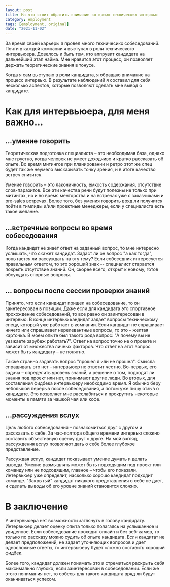 ```yaml
---
layout: post
title: На что стоит обратить внимание во время технических интервью
category: employment
tags: [employment, original]
date: "2021-11-02"
---
```


За время своей карьеры я провел много техничесикх собеседований. Почти в каждой компании я выступал в роли технического интервьюера. Довелось и быть тем, кто аппрувит кандидата на дальнейший этап найма. Мне нравится этот процесс, он позволяет держать теоретические знания в тонусе.

Когда я сам выступаю в роли кандидата, я обращаю внимание на процесс интервью. В результате наблюдений я составил для себя несколько аспектов, которые позволяют сделать мне вывод о кандидате.

# Как для интервьюера, для меня важно...

## ...умение говорить

Теоретическая подготовка специалиста – это необходимая база, однако мне грустно, когда человек не умеет доходчиво и кратко рассказать об опыте. Во время митингов при планировании и ретро этот же спец будет так же неумело высказывать точку зрения, и в итоге качество встреч снизится.

Умение говорить – это лаконичность, емкость содержания, отсутствие слов-паразитов. Все эти качества речи будут полезны не только при митингах, но и во время менторства и на встречах уже с заказчиками и pre-sales встречах. Более того, без умения говорить вряд ли получится пойти в тимлиды и/или проектные менеджеры, если у специалиста есть такое желание.

## ...встречные вопросы во время собеседования

Когда кандидат не знает ответ на заданный вопрос, то мне интересно услышать, что скажет кандидат. Задаст ли он вопрос "а как тогда", попытается ли рассуждать на эту тему? Если собеседник интересуется правильным ответом, то это хороший знак -- специалист старается покрыть отсутствие знаний. Он, скорее всего, открыт к новому, готов обсуждать спорные вопросы.

## ... вопросы после сессии проверки знаний

Принято, что если кандидат пришел на собеседование, то он заинтересован в позиции. Даже если для кандидата это спортивное прохождение собеседований, то все равно он заинтересован в интервью. В конце интервью кандидат задает вопросы техническому спецу, который уже работает в компании. Если кандидат не спрашивает ничего или спрашивает нерелевантные вопросы, то это – желтая карточка. В моем опыте был такого рода вопрос: "А почему вы не уезжаете зарубеж работать?". Ответ на вопрос точно не о проекте и зависит от множества личных факторов. Что ответ на этот вопрос может быть кандидату – не понятно.

Также странно задавать вопрос "прошел я или не прошел". Смысла спрашивать это нет – интервьюер не ответит честно. Во-первых, его задача – определить уровень знаний, а решение о том, подходят ли знания под проект или нет, принимают другие люди. Во вторых, для составления фидбека интервьюеру необходимо время. Я обычно беру небольшой перерыв после собеседования, а потом уже пишу отзыв о кандидате. Это позволяет мне расслабиться и прокрутить некоторые моменты в памяти за чашкой чая или кофе.

## ...рассуждения вслух

Цель любого собеседования – познакомиться друг с другом и рассказать о себе. За час-полтора общего времени интервью сложно составить объективную оценку друг о друге. На мой взгляд, рассуждения вслух позволяют дать о себе более глубокое представление.

Рассуждая вслух, кандидат показывает умение думать и делать выводы. Умение размышлять может быть подходящим под проект или команду или не подходящим, главное – чтобы его показали. Интервьюер уже определит, насколько хорошо кандидат подходит команде. "Закрытый" кандидат никакого представления о себе не дает, и сделать выводы об его уровне знаний становится  сложно.

# В заключение

У интервьюера нет возможности заглянуть в голову кандидату. Интервьюер делает оценку опыта только полагаясь на услышанное и увиденное. Если собеседование проходит онлайн и без веб-камер, то только по рассказу можно судить об опыте кандидата. Если кандитат не делает предположений, не задает уточняющих вопросов и дает односложные ответы, то интервьюеру будет сложно составить хороший фидбек.

Более того, кандидат должен понимать это и стремиться раскрыть себя максимально глубоко, если заинтересован в собеседовании. Если же этого понимания нет, то собесы для такого кандидата вряд ли будут оканчиваться успехом.
